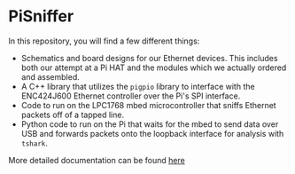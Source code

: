 # PiSniffer

In this repository, you will find a few different things:

* Schematics and board designs for our Ethernet devices. This includes both our
  attempt at a Pi HAT and the modules which we actually ordered and assembled.
* A C++ library that utilizes the `pigpio` library to interface with the
  ENC424J600 Ethernet controller over the Pi's SPI interface.
* Code to run on the LPC1768 mbed microcontroller that sniffs Ethernet packets
  off of a tapped line.
* Python code to run on the Pi that waits for the mbed to send data over USB
  and forwards packets onto the loopback interface for analysis with `tshark`.

More detailed documentation can be found [here]()
